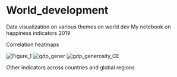# World_development
Data visualization on various themes on world dev
My notebook on happiness indicators 2019

Correlation heatmaps

![Figure_1](https://user-images.githubusercontent.com/47668423/96617164-9163d280-1303-11eb-8843-4a4c37e03afe.png)
![gdp_gener](https://user-images.githubusercontent.com/47668423/96617167-91fc6900-1303-11eb-9faa-f624fcd887a2.png)
![gdp_generosity_CE](https://user-images.githubusercontent.com/47668423/96617169-9294ff80-1303-11eb-89f6-b8a0d121870c.png)

Other indicators across countries and global regions





